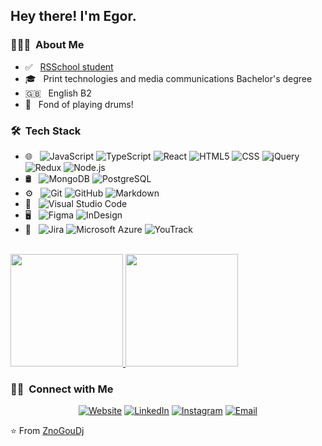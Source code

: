 <h2> Hey there! I'm Egor.</h2>

<h3> 👨🏻‍💻 &nbsp;About Me </h3>

- ✅ &nbsp; [RSSchool student](https://app.rs.school/certificate/sqp8jn58)
- 🎓 &nbsp; Print technologies and media communications Bachelor's degree 
- 🇬🇧 &nbsp; English B2
- 🥁 &nbsp; Fond of playing drums!

<h3> 🛠 &nbsp;Tech Stack</h3>

- 🌐 &nbsp;
  ![JavaScript](https://img.shields.io/badge/-JavaScript-333333?style=flat&logo=javascript)
  ![TypeScript](https://img.shields.io/badge/-TypeScript-333333?style=flat&logo=typescript)
  ![React](https://img.shields.io/badge/-React-333333?style=flat&logo=react)
  ![HTML5](https://img.shields.io/badge/-HTML5-333333?style=flat&logo=HTML5)
  ![CSS](https://img.shields.io/badge/-CSS-333333?style=flat&logo=CSS3&logoColor=1572B6)
  ![jQuery](https://img.shields.io/badge/-jQuery-333333?style=flat&logo=jquery&logoColor=563D7C)
  ![Redux](https://img.shields.io/badge/-Redux-333333?style=flat&logo=redux)
  ![Node.js](https://img.shields.io/badge/-Node.js-333333?style=flat&logo=node.js)
- 🛢 &nbsp;
  ![MongoDB](https://img.shields.io/badge/-MongoDB-333333?style=flat&logo=mongodb)
  ![PostgreSQL](https://img.shields.io/badge/-PostgreSQL-333333?style=flat&logo=postgresql)
- ⚙️ &nbsp;
  ![Git](https://img.shields.io/badge/-Git-333333?style=flat&logo=git)
  ![GitHub](https://img.shields.io/badge/-GitHub-333333?style=flat&logo=github)
  ![Markdown](https://img.shields.io/badge/-Markdown-333333?style=flat&logo=markdown)
- 🔧 &nbsp;
  ![Visual Studio Code](https://img.shields.io/badge/-Visual%20Studio%20Code-333333?style=flat&logo=visual-studio-code&logoColor=007ACC)
- 🖥 &nbsp;
  ![Figma](https://img.shields.io/badge/-Figma-333333?style=flat&logo=figma)
  ![InDesign](https://img.shields.io/badge/-InDesign-333333?style=flat&logo=adobe-indesign)
- 🚩 &nbsp;
  ![Jira](https://img.shields.io/badge/-Jira-333333?style=flat&logo=jira)
  ![Microsoft Azure](https://img.shields.io/badge/-Azure-333333?style=flat&logo=microsoft-azure)
  ![YouTrack](https://img.shields.io/badge/-YouTrack-333333?style=flat&logo=jetbrains)

<br/>

<a href="https://github.com/ZnoGouDj">
  <img height="180em" src="https://github-readme-stats.vercel.app/api?username=ZnoGouDj&theme=buefy&show_icons=true" />
  <img height="180em" src="https://github-readme-stats.vercel.app/api/top-langs/?username=ZnoGouDj&theme=buefy&layout=compact" />
</a>

<br/>

<h3> 🤝🏻 &nbsp;Connect with Me </h3>

<p align="center">
<a href="https://znogoud.netlify.app/"><img alt="Website" src="https://img.shields.io/badge/Website-www.znogoud.com-blue?style=flat-square&logo=google-chrome"></a>
<a href="https://www.linkedin.com/in/znogoud/"><img alt="LinkedIn" src="https://img.shields.io/badge/LinkedIn-Egor%20Sorokin%20-blue?style=flat-square&logo=linkedin"></a>
<a href="https://www.instagram.com/znogoud/"><img alt="Instagram" src="https://img.shields.io/badge/Instagram-znogoud-blue?style=flat-square&logo=instagram"></a>
<a href="mailto:znogoud3@gmail.com"><img alt="Email" src="https://img.shields.io/badge/Email-znogoud3@gmail.com-blue?style=flat-square&logo=gmail"></a>
</p>

⭐️ From [ZnoGouDj](https://github.com/ZnoGouDj)
